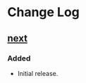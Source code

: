 # Change Log

## [next]

### Added
- Initial release.

[next]: https://github.com/dst-academy/docker-filebeat/compare/a37233a8301a6e532057157f8ed5ae78f909fa54...HEAD
